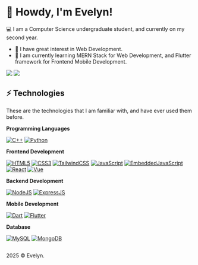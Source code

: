 # 👋 Howdy, I'm Evelyn!

💻 I am a Computer Science undergraduate student, and currently on my second year.

- 👀 I have great interest in Web Development.
- 🌱 I am currently learning MERN Stack for Web Development, and Flutter framework for Frontend Mobile Development.

<picture>
  <source
    srcset="https://github-readme-stats.vercel.app/api?username=evelyn-zhan&show_icons=true&theme=vue-dark"
    media="(prefers-color-scheme: dark)"
  />
  <source
    srcset="https://github-readme-stats.vercel.app/api?username=evelyn-zhan&show_icons=true&theme=vue"
    media="(prefers-color-scheme: light), (prefers-color-scheme: no-preference)"
  />
  <img src="https://github-readme-stats.vercel.app/api?username=anuraghazra&show_icons=true" />
</picture>

<picture>
  <source
    srcset="https://github-readme-stats.vercel.app/api/top-langs/?username=evelyn-zhan&layout=compact&theme=vue-dark"
    media="(prefers-color-scheme: dark)"
  />
  <source
    srcset="https://github-readme-stats.vercel.app/api/top-langs/?username=evelyn-zhan&layout=compact&theme=vue"
    media="(prefers-color-scheme: light), (prefers-color-scheme: no-preference)"
  />
  <img src="https://github-readme-stats.vercel.app/api?username=anuraghazra&show_icons=true" />
</picture>

## ⚡ Technologies

These are the technologies that I am familiar with, and have ever used them before.

**Programming Languages**

[![C++](https://img.shields.io/badge/-C++-black?style=for-the-badge&logo=cplusplus)](https://github.com/evelyn-zhan?tab=repositories&language=c++)
[![Python](https://img.shields.io/badge/python-black?style=for-the-badge&logo=python)](https://github.com/evelyn-zhan?tab=repositories&language=python)

**Frontend Development**

[![HTML5](https://img.shields.io/badge/-HTML-black?style=for-the-badge&logo=html5)](https://github.com/evelyn-zhan?tab=repositories&language=html)
[![CSS3](https://img.shields.io/badge/-CSS-black?style=for-the-badge&logo=css&logoColor=%231572B6)](https://github.com/evelyn-zhan?tab=repositories&language=css)
[![TailwindCSS](https://img.shields.io/badge/Tailwind-black.svg?style=for-the-badge&logo=tailwind-css)](https://github.com/evelyn-zhan?tab=repositories)
[![JavaScript](https://img.shields.io/badge/-JavaScript-black?style=for-the-badge&logo=javascript)](https://github.com/evelyn-zhan?tab=repositories&language=javascript)
[![EmbeddedJavaScript](https://img.shields.io/badge/-ejs-black?style=for-the-badge&logo=ejs)](https://github.com/evelyn-zhan?tab=repositories&language=ejs)
[![React](https://img.shields.io/badge/-React-black?style=for-the-badge&logo=react)](https://github.com/evelyn-zhan?tab=repositories)
[![Vue](https://img.shields.io/badge/-Vue-black?style=for-the-badge&logo=vue.js)](https://github.com/evelyn-zhan?tab=repositories&language=vue)

**Backend Development**

[![NodeJS](https://img.shields.io/badge/-Node-black?style=for-the-badge&logo=Node.js)](https://github.com/evelyn-zhan?tab=repositories)
[![ExpressJS](https://img.shields.io/badge/-Express-black?style=for-the-badge&logo=express)](https://github.com/evelyn-zhan?tab=repositories)

**Mobile Development**

[![Dart](https://img.shields.io/badge/-dart-black?style=for-the-badge&logo=dart&logoColor=%231572B6)](https://github.com/evelyn-zhan?tab=repositories&language=dart)
[![Flutter](https://img.shields.io/badge/-flutter-black?style=for-the-badge&logo=flutter)](https://github.com/evelyn-zhan?tab=repositories&language=dart)

**Database**

[![MySQL](https://img.shields.io/badge/-MySQL-black?style=for-the-badge&logo=mysql)](https://github.com/evelyn-zhan?tab=repositories)
[![MongoDB](https://img.shields.io/badge/-MongoDB-black?style=for-the-badge&logo=mongodb)](https://github.com/evelyn-zhan?tab=repositories)

##

2025 &copy; Evelyn.
